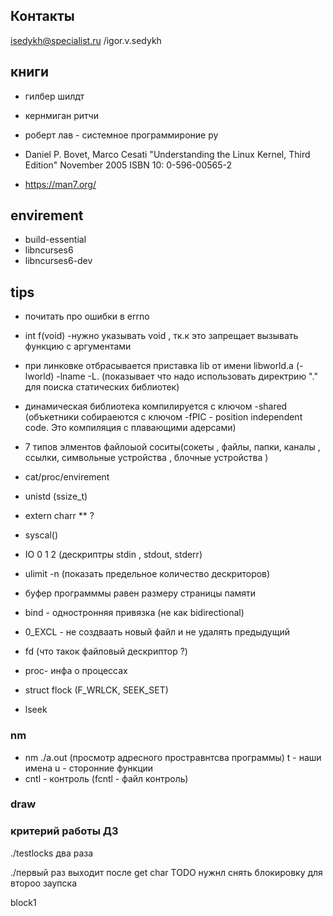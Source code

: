 
## Контакты 
isedykh@specialist.ru
/igor.v.sedykh



## книги

- гилбер шилдт
- кернмиган ритчи
- роберт лав - системное программироние ру

-  Daniel P. Bovet, Marco Cesati "Understanding the Linux Kernel, Third Edition" November 2005 ISBN 10: 0-596-00565-2
- https://man7.org/


## envirement
- build-essential
- libncurses6
- libncurses6-dev

## tips
- почитать про ошибки в errno
- int f(void) -нужно указывать void , тк.к это запрещает вызывать функцию с аргументами

- при линковке отбрасывается приставка lib от имени libworld.a (-lworld)
-lname 
-L. (показывает что надо использовать директрию "." для поиска статических библиотек)
- динамическая библиотека компилируется с ключом -shared (объкетники собираеются с ключом -fPIC - position independent code. Это компиляция с плавающими адерсами)

- 7 типов элментов файлоыой соситы(сокеты , файлы, папки, каналы , ссылки, символьные устройства , блочные устройства )
- cat/proc/envirement

- unistd (ssize_t)

- extern charr ** ?
- syscal()
- IO 0 1 2 (дескриптры stdin , stdout, stderr)

- ulimit -n (показать предельное количество дескриторов)
- буфер программмы равен размеру страницы памяти 
- bind - одностронняя привязка (не как bidirectional)
- 0_EXCL - не создваать новый файл и не удалять предыдущий
- fd (что такок файловый дескриптор ?)
- proc- инфа о процессах 
- struct flock (F_WRLCK, SEEK_SET)
- lseek


### nm
- nm ./a.out (просмотр адресного простравнтсва программы)
t - наши имена 
u -  сторонние функции 
- cntl - контроль  (fcntl - файл контроль)

### draw


### критерий работы ДЗ
./testlocks два раза 

./первый раз выходит после   get char
TODO нужнл снять блокировку для второо заупска 

block1
